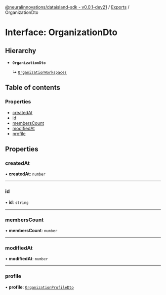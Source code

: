 [@neuralinnovations/dataisland-sdk - v0.0.1-dev21](../../README.md) / [Exports](../modules.md) / OrganizationDto

# Interface: OrganizationDto

## Hierarchy

- **`OrganizationDto`**

  ↳ [`OrganizationWorkspaces`](OrganizationWorkspaces.md)

## Table of contents

### Properties

- [createdAt](OrganizationDto.md#createdat)
- [id](OrganizationDto.md#id)
- [membersCount](OrganizationDto.md#memberscount)
- [modifiedAt](OrganizationDto.md#modifiedat)
- [profile](OrganizationDto.md#profile)

## Properties

### createdAt

• **createdAt**: `number`

___

### id

• **id**: `string`

___

### membersCount

• **membersCount**: `number`

___

### modifiedAt

• **modifiedAt**: `number`

___

### profile

• **profile**: [`OrganizationProfileDto`](OrganizationProfileDto.md)
